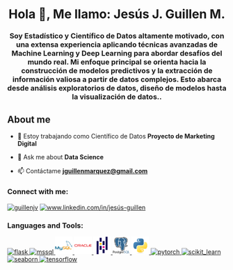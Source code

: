 <div id='center' align='center'>
  <h1 align="center">Hola 👋, Me llamo: Jesús J. Guillen M.</h1>
  <h3 align="center">Soy Estadístico y Científico de Datos altamente motivado, con una extensa experiencia aplicando técnicas avanzadas de Machine Learning y Deep Learning para abordar   desafíos del mundo real. Mi enfoque principal se orienta hacia la construcción de modelos predictivos y la extracción de información valiosa a partir de datos complejos. Esto abarca desde análisis exploratorios de datos, diseño de modelos hasta la visualización de datos..</h3>
</div>

## **About me**

  * 🔭 Estoy trabajando como Científico de Datos **Proyecto de Marketing Digital**

  * 💬 Ask me about **Data Science**

  * 📫 Contáctame  **jguillenmarquez@gmail.com**

<h3 align="left">Connect with me:</h3>
<p align="left">
<a href="https://twitter.com/guillenjv" target="blank"><img align="center" src="https://raw.githubusercontent.com/rahuldkjain/github-profile-readme-  generator/master/src/images/icons/Social/twitter.svg" alt="guillenjv" height="30" width="40" /></a>
<a href="https://linkedin.com/in/www.linkedin.com/in/jesús-guillen" target="blank"><img align="center" src="https://raw.githubusercontent.com/rahuldkjain/github-  profile-readme-generator/master/src/images/icons/Social/linked-in-alt.svg" alt="www.linkedin.com/in/jesús-guillen" height="30" width="40" /></a>

</p>


  <h3 align="left">Languages and Tools:</h3>
  <p align="left"> </a> <a href="https://flask.palletsprojects.com/" target="_blank" rel="noreferrer"> <img   src="https://www.vectorlogo.zone/logos/pocoo_flask/pocoo_flask-icon.svg" alt="flask" width="40" height="40"/> </a> <a href="https://www.microsoft.com/en-us/sql-server" target="_blank" rel="noreferrer"> <img src="https://www.svgrepo.com/show/303229/microsoft-sql-server-logo.svg" alt="mssql" width="40" height="40"/> </a> <a href="https://www.mysql.com/" target="_blank" rel="noreferrer"> <img src="https://raw.githubusercontent.com/devicons/devicon/master/icons/mysql/mysql-original-wordmark.svg" alt="mysql" width="40" height="40"/> </a> <a href="https://www.oracle.com/" target="_blank" rel="noreferrer"> <img src="https://raw.githubusercontent.com/devicons/devicon/master/icons/oracle/oracle-original.svg" alt="oracle" width="40" height="40"/> </a> <a href="https://pandas.pydata.org/" target="_blank" rel="noreferrer"> <img src="https://raw.githubusercontent.com/devicons/devicon/2ae2a900d2f041da66e950e4d48052658d850630/icons/pandas/pandas-original.svg" alt="pandas" width="40" height="40"/> </a> <a href="https://www.postgresql.org" target="_blank" rel="noreferrer"> <img src="https://raw.githubusercontent.com/devicons/devicon/master/icons/postgresql/postgresql-original-wordmark.svg" alt="postgresql" width="40" height="40"/> </a> <a href="https://www.python.org" target="_blank" rel="noreferrer"> <img src="https://raw.githubusercontent.com/devicons/devicon/master/icons/python/python-original.svg" alt="python" width="40" height="40"/> </a> <a href="https://pytorch.org/" target="_blank" rel="noreferrer"> <img src="https://www.vectorlogo.zone/logos/pytorch/pytorch-icon.svg" alt="pytorch" width="40" height="40"/> </a> <a href="https://scikit-learn.org/" target="_blank" rel="noreferrer"> <img src="https://upload.wikimedia.org/wikipedia/commons/0/05/Scikit_learn_logo_small.svg" alt="scikit_learn" width="40" height="40"/> </a> <a href="https://seaborn.pydata.org/" target="_blank" rel="noreferrer"> <img src="https://seaborn.pydata.org/_images/logo-mark-lightbg.svg" alt="seaborn" width="40" height="40"/> </a> <a href="https://www.tensorflow.org" target="_blank" rel="noreferrer"> <img src="https://www.vectorlogo.zone/logos/tensorflow/tensorflow-icon.svg" alt="tensorflow" width="40" height="40"/> </a> 
  
  </p>

